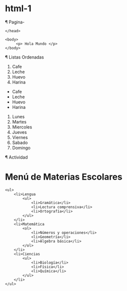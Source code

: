 # html-1
 ¶ Pagina-
<html>
    <head>

    </head>
    
    <body>
         <p> Hola Mundo </p>
    </body>
</html>

 ¶ Listas Ordenadas
 <ol>
    <li> Cafe </li>
    <li> Leche </li>
    <li> Huevo </li>
    <li> Harina </li>
</ol>


<ul>
   <li> Cafe </li>
    <li> Leche </li>
    <li> Huevo </li>
    <li> Harina </li>
</ul>




<ol>
    <li> Lunes </li>
    <li> Martes </li>
    <li> Miercoles </li>
    <li> Jueves </li>
    <li> Viernes </li>
    <li> Sabado </li>
    <li> Domingo </li>

</ol>

 ¶ Actividad
 <head>
    <meta charset="UTF-8">
    <title>Menú de Materias Escolares</title>
</head>
<body>
    <h1>Menú de Materias Escolares</h1>

    <ul>
        <li>Lengua
            <ul>
                <li>Gramática</li>
                <li>Lectura comprensiva</li>
                <li>Ortografía</li>
            </ul>
        </li>
        <li>Matemática
            <ol>
                <li>Números y operaciones</li>
                <li>Geometría</li>
                <li>Álgebra básica</li>
            </ol>
        </li>
        <li>Ciencias
            <ul>
                <li>Biología</li>
                <li>Física</li>
                <li>Química</li>
            </ul>
        </li>
    </ul>
</body>
</html>
